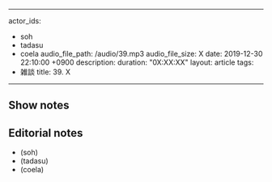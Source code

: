 

---
actor_ids:
  - soh
  - tadasu
  - coela
audio_file_path: /audio/39.mp3
audio_file_size: X
date: 2019-12-30 22:10:00 +0900
description: 
duration: "0X:XX:XX"
layout: article
tags: 
  - 雑談
title: 39. X
---

## Show notes

## Editorial notes
- (soh)
- (tadasu)
- (coela)
